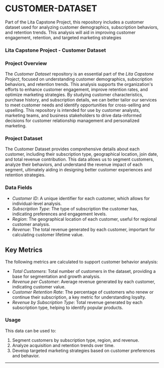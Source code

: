 # CUSTOMER-DATASET
Part of the Lita Capstone Project, this repository includes a customer dataset used for analyzing customer demographics, subscription behaviors, and retention trends. This analysis will aid in improving customer engagement, retention, and targeted marketing strategies

### Lita Capstone Project - Customer Dataset
### Project Overview
The *Customer Dataset* repository is an essential part of the *Lita Capstone Project*, focused on understanding customer demographics, subscription behaviors, and retention trends. This analysis supports the organization's efforts to enhance customer engagement, improve retention rates, and optimize marketing strategies. By studying customer characteristics, purchase history, and subscription details, we can better tailor our services to meet customer needs and identify opportunities for cross-selling and upselling.
This repository is intended for use by customer analysts, marketing teams, and business stakeholders to drive data-informed decisions for customer relationship management and personalized marketing.
### Project Dataset
The Customer Dataset provides comprehensive details about each customer, including their subscription type, geographical location, join date, and total revenue contribution. This data allows us to segment customers, analyze their behaviors, and understand the revenue impact of each segment, ultimately aiding in designing better customer experiences and retention strategies.

### Data Fields
- *Customer ID*: A unique identifier for each customer, which allows for individual-level analysis.
- *Subscription Type*: The type of subscription the customer has, indicating preferences and engagement levels.
- *Region*: The geographical location of each customer, useful for regional customer analysis.
- *Revenue*: The total revenue generated by each customer, important for calculating customer lifetime value.

## Key Metrics
The following metrics are calculated to support customer behavior analysis:

- *Total Customers*: Total number of customers in the dataset, providing a base for segmentation and growth analysis.
- *Revenue per Customer*: Average revenue generated by each customer, indicating customer value.
- *Customer Retention Rate*: The percentage of customers who renew or continue their subscription, a key metric for understanding loyalty.
- *Revenue by Subscription Type*: Total revenue generated by each subscription type, helping to identify popular products.
### Usage
This data can be used to:
1. Segment customers by subscription type, region, and revenue.
2. Analyze acquisition and retention trends over time.
3. Develop targeted marketing strategies based on customer preferences and behavior.
---

